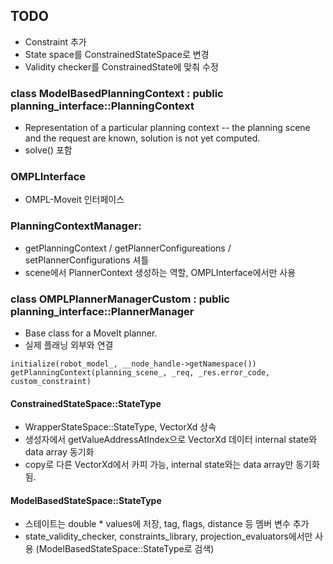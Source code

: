 ## TODO
  - Constraint 추가
  - State space를 ConstrainedStateSpace로 변경
  - Validity checker를 ConstrainedState에 맞춰 수정

### class ModelBasedPlanningContext : public planning_interface::PlanningContext
  - Representation of a particular planning context -- the planning scene and the request are known, solution is not yet computed.
  - solve() 포함

### OMPLInterface
  - OMPL-Moveit 인터페이스

### PlanningContextManager:
  - getPlanningContext / getPlannerConfigureations / setPlannerConfigurations 셔틀
  - scene에서 PlannerContext 생성하는 역할, OMPLInterface에서만 사용

### class OMPLPlannerManagerCustom : public planning_interface::PlannerManager
  - Base class for a MoveIt planner.
  - 실제 플래닝 외부와 연결 
  ```
  initialize(robot_model_, __node_handle->getNamespace())
  getPlanningContext(planning_scene_, _req, _res.error_code, custom_constraint)
  ```
  
#### ConstrainedStateSpace::StateType
  * WrapperStateSpace::StateType, VectorXd 상속
  * 생성자에서 getValueAddressAtIndex으로 VectorXd 데이터 internal state와 data array 동기화
  * copy로 다른 VectorXd에서 카피 가능, internal state와는 data array만 동기화됨.
  
#### ModelBasedStateSpace::StateType
  * 스테이트는 double * values에 저장, tag, flags, distance 등 멤버 변수 추가
  * state_validity_checker, constraints_library, projection_evaluators에서만 사용 (ModelBasedStateSpace::StateType로 검색)
  
  